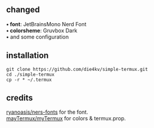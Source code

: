  ## changed  

   **• font**: JetBrainsMono Nerd Font  
   **• colorsheme**: Gruvbox Dark  
   **•** and some configuration  

## installation  

  ```  
  git clone https://github.com/die4kv/simple-termux.git
  cd ./simple-termux
  cp -r * ~/.termux  
  ```

## credits  

  [ryanoasis/ners-fonts](https://github.com/ryanoasis/nerd-fonts) for the font.  
  [mayTermux/myTermux](https://github.com/mayTermux/myTermux) for colors & termux.prop.  
